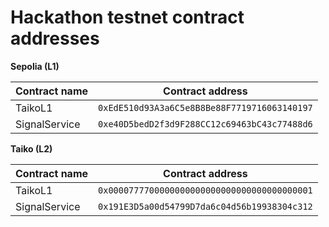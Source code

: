 # Hackathon testnet contract addresses

**Sepolia (L1)**

| Contract name | Contract address                             |
| ------------- | -------------------------------------------- |
| TaikoL1       | `0xEdE510d93A3a6C5e8B8Be88F7719716063140197` |
| SignalService | `0xe40D5bedD2f3d9F288CC12c69463bC43c77488d6` |

**Taiko (L2)**

| Contract name | Contract address                             |
| ------------- | -------------------------------------------- |
| TaikoL1       | `0x0000777700000000000000000000000000000001` |
| SignalService | `0x191E3D5a00d54799D7da6c04d56b19938304c312` |
